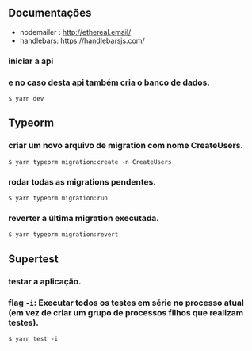 ## Documentações
- nodemailer : http://ethereal.email/
- handlebars: https://handlebarsjs.com/

### iniciar a api 
### e no caso desta api também cria o banco de dados.
```!/bin/bash
$ yarn dev
```
## Typeorm

### criar um novo arquivo de migration com nome CreateUsers.

```!/bin/bash
$ yarn typeorm migration:create -n CreateUsers
```
### rodar todas as migrations pendentes.
```!/bin/bash
$ yarn typeorm migration:run
```
### reverter a última migration executada.
```!/bin/bash
$ yarn typeorm migration:revert
```

## Supertest
### testar a aplicação.
### flag ```-i```: Executar todos os testes em série no processo atual (em vez de criar um grupo de processos filhos que realizam testes).

```!/bin/bash
$ yarn test -i
```
